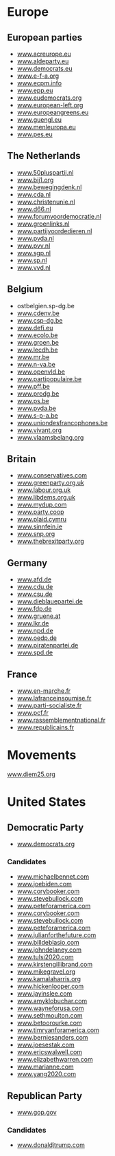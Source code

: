 # Europe

## European parties

- www.acreurope.eu
- www.aldeparty.eu
- www.democrats.eu
- www.e-f-a.org
- www.ecpm.info
- www.epp.eu
- www.eudemocrats.org
- www.european-left.org
- www.europeangreens.eu
- www.guengl.eu
- www.menleuropa.eu
- www.pes.eu

## The Netherlands

- www.50pluspartij.nl
- www.bij1.org
- www.bewegingdenk.nl
- www.cda.nl
- www.christenunie.nl
- www.d66.nl
- www.forumvoordemocratie.nl
- www.groenlinks.nl
- www.partijvoordedieren.nl
- www.pvda.nl
- www.pvv.nl
- www.sgp.nl
- www.sp.nl
- www.vvd.nl

## Belgium

- ostbelgien.sp-dg.be
- www.cdenv.be
- www.csp-dg.be
- www.defi.eu
- www.ecolo.be
- www.groen.be
- www.lecdh.be
- www.mr.be
- www.n-va.be
- www.openvld.be
- www.partipopulaire.be
- www.pff.be
- www.prodg.be
- www.ps.be
- www.pvda.be
- www.s-p-a.be
- www.uniondesfrancophones.be
- www.vivant.org
- www.vlaamsbelang.org

## Britain

- www.conservatives.com
- www.greenparty.org.uk
- www.labour.org.uk
- www.libdems.org.uk
- www.mydup.com
- www.party.coop
- www.plaid.cymru
- www.sinnfein.ie
- www.snp.org
- www.thebrexitparty.org

## Germany

- www.afd.de
- www.cdu.de
- www.csu.de
- www.dieblauepartei.de
- www.fdp.de
- www.gruene.at
- www.lkr.de
- www.npd.de
- www.oedp.de
- www.piratenpartei.de
- www.spd.de

## France

- www.en-marche.fr
- www.lafranceinsoumise.fr
- www.parti-socialiste.fr
- www.pcf.fr
- www.rassemblementnational.fr
- www.republicains.fr

# Movements

www.diem25.org

# United States

## Democratic Party

- www.democrats.org

### Candidates

- www.michaelbennet.com
- www.joebiden.com
- www.corybooker.com
- www.stevebullock.com
- www.peteforamerica.com
- www.corybooker.com
- www.stevebullock.com
- www.peteforamerica.com
- www.julianforthefuture.com
- www.billdeblasio.com
- www.johndelaney.com
- www.tulsi2020.com
- www.kirstengillibrand.com
- www.mikegravel.org
- www.kamalaharris.org
- www.hickenlooper.com
- www.jayinslee.com
- www.amyklobuchar.com
- www.wayneforusa.com
- www.sethmoulton.com
- www.betoorourke.com
- www.timryanforamerica.com
- www.berniesanders.com
- www.joesestak.com
- www.ericswalwell.com
- www.elizabethwarren.com
- www.marianne.com
- www.yang2020.com

## Republican Party

- www.gop.gov

### Candidates

- www.donaldjtrump.com
